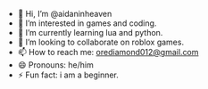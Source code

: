 - 👋 Hi, I’m @aidaninheaven
- 👀 I’m interested in games and coding.
- 🌱 I’m currently learning lua and python.
- 💞️ I’m looking to collaborate on roblox games.
- 📫 How to reach me: orediamond012@gmail.com
- 😄 Pronouns: he/him
- ⚡ Fun fact: i am a beginner.


